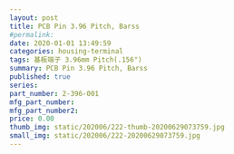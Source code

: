 ```yaml
---
layout: post
title: PCB Pin 3.96 Pitch, Barss
#permalink: 
date: 2020-01-01 13:49:59
categories: housing-terminal
tags: 基板端子 3.96mm Pitch(.156")
summary: PCB Pin 3.96 Pitch, Barss
published: true 
series: 
part_number: 2-396-001
mfg_part_number: 
mfg_part_number2: 
price: 0.00
thumb_img: static/202006/222-thumb-20200629073759.jpg
small_img: static/202006/222-20200629073759.jpg
---
```



